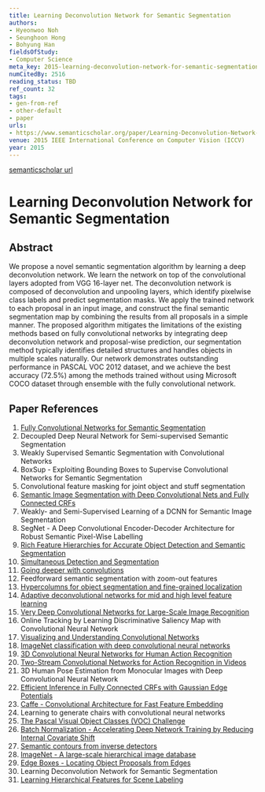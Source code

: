 ```yaml
---
title: Learning Deconvolution Network for Semantic Segmentation
authors:
- Hyeonwoo Noh
- Seunghoon Hong
- Bohyung Han
fieldsOfStudy:
- Computer Science
meta_key: 2015-learning-deconvolution-network-for-semantic-segmentation
numCitedBy: 2516
reading_status: TBD
ref_count: 32
tags:
- gen-from-ref
- other-default
- paper
urls:
- https://www.semanticscholar.org/paper/Learning-Deconvolution-Network-for-Semantic-Noh-Hong/cf986bfe13a24d4739f95df3a856a3c6e4ed4c1c?sort=total-citations
venue: 2015 IEEE International Conference on Computer Vision (ICCV)
year: 2015
---
```


[semanticscholar url](https://www.semanticscholar.org/paper/Learning-Deconvolution-Network-for-Semantic-Noh-Hong/cf986bfe13a24d4739f95df3a856a3c6e4ed4c1c?sort=total-citations)

# Learning Deconvolution Network for Semantic Segmentation

## Abstract

We propose a novel semantic segmentation algorithm by learning a deep deconvolution network. We learn the network on top of the convolutional layers adopted from VGG 16-layer net. The deconvolution network is composed of deconvolution and unpooling layers, which identify pixelwise class labels and predict segmentation masks. We apply the trained network to each proposal in an input image, and construct the final semantic segmentation map by combining the results from all proposals in a simple manner. The proposed algorithm mitigates the limitations of the existing methods based on fully convolutional networks by integrating deep deconvolution network and proposal-wise prediction, our segmentation method typically identifies detailed structures and handles objects in multiple scales naturally. Our network demonstrates outstanding performance in PASCAL VOC 2012 dataset, and we achieve the best accuracy (72.5%) among the methods trained without using Microsoft COCO dataset through ensemble with the fully convolutional network.

## Paper References

1. [Fully Convolutional Networks for Semantic Segmentation](2017-fully-convolutional-networks-for-semantic-segmentation)
2. Decoupled Deep Neural Network for Semi-supervised Semantic Segmentation
3. Weakly Supervised Semantic Segmentation with Convolutional Networks
4. BoxSup - Exploiting Bounding Boxes to Supervise Convolutional Networks for Semantic Segmentation
5. Convolutional feature masking for joint object and stuff segmentation
6. [Semantic Image Segmentation with Deep Convolutional Nets and Fully Connected CRFs](2015-semantic-image-segmentation-with-deep-convolutional-nets-and-fully-connected-crfs)
7. Weakly- and Semi-Supervised Learning of a DCNN for Semantic Image Segmentation
8. SegNet - A Deep Convolutional Encoder-Decoder Architecture for Robust Semantic Pixel-Wise Labelling
9. [Rich Feature Hierarchies for Accurate Object Detection and Semantic Segmentation](2014-rich-feature-hierarchies-for-accurate-object-detection-and-semantic-segmentation)
10. [Simultaneous Detection and Segmentation](2014-simultaneous-detection-and-segmentation)
11. [Going deeper with convolutions](2015-going-deeper-with-convolutions)
12. Feedforward semantic segmentation with zoom-out features
13. [Hypercolumns for object segmentation and fine-grained localization](2015-hypercolumns-for-object-segmentation-and-fine-grained-localization)
14. [Adaptive deconvolutional networks for mid and high level feature learning](2011-adaptive-deconvolutional-networks-for-mid-and-high-level-feature-learning)
15. [Very Deep Convolutional Networks for Large-Scale Image Recognition](2014-vggnet.md)
16. Online Tracking by Learning Discriminative Saliency Map with Convolutional Neural Network
17. [Visualizing and Understanding Convolutional Networks](2014-visualizing-and-understanding-convolutional-networks)
18. [ImageNet classification with deep convolutional neural networks](2012-alexnet.md)
19. [3D Convolutional Neural Networks for Human Action Recognition](2013-3d-convolutional-neural-networks-for-human-action-recognition)
20. [Two-Stream Convolutional Networks for Action Recognition in Videos](2014-two-stream-convolutional-networks-for-action-recognition-in-videos)
21. 3D Human Pose Estimation from Monocular Images with Deep Convolutional Neural Network
22. [Efficient Inference in Fully Connected CRFs with Gaussian Edge Potentials](2011-efficient-inference-in-fully-connected-crfs-with-gaussian-edge-potentials)
23. [Caffe - Convolutional Architecture for Fast Feature Embedding](2014-caffe-convolutional-architecture-for-fast-feature-embedding)
24. Learning to generate chairs with convolutional neural networks
25. [The Pascal Visual Object Classes (VOC) Challenge](2009-the-pascal-visual-object-classes-voc-challenge)
26. [Batch Normalization - Accelerating Deep Network Training by Reducing Internal Covariate Shift](2015-batch-normalization-accelerating-deep-network-training-by-reducing-internal-covariate-shift)
27. [Semantic contours from inverse detectors](2011-semantic-contours-from-inverse-detectors)
28. [ImageNet - A large-scale hierarchical image database](2009-imagenet-a-large-scale-hierarchical-image-database)
29. [Edge Boxes - Locating Object Proposals from Edges](2014-edge-boxes-locating-object-proposals-from-edges)
30. Learning Deconvolution Network for Semantic Segmentation
31. [Learning Hierarchical Features for Scene Labeling](2013-learning-hierarchical-features-for-scene-labeling)
